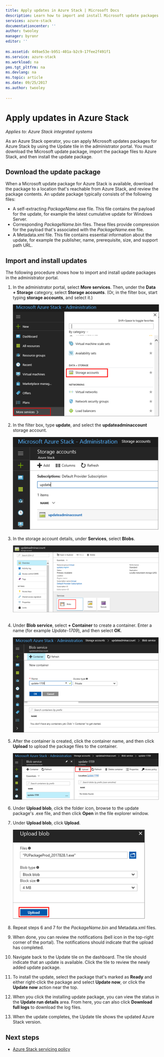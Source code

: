 ```yaml
---
title: Apply updates in Azure Stack | Microsoft Docs
description: Learn how to import and install Microsoft update packages for an Azure Stack integrated system.
services: azure-stack
documentationcenter: ''
author: twooley
manager: byronr
editor: ''

ms.assetid: 449ae53e-b951-401a-b2c9-17fee2f491f1
ms.service: azure-stack
ms.workload: na
pms.tgt_pltfrm: na
ms.devlang: na
ms.topic: article
ms.date: 09/25/2017
ms.author: twooley

---
```


# Apply updates in Azure Stack

*Applies to: Azure Stack integrated systems*

As an Azure Stack operator, you can apply Microsoft updates packages for Azure Stack by using the Update tile in the administrator portal. You must download the Microsoft update package, import the package files to Azure Stack, and then install the update package. 

## Download the update package

When a Microsoft update package for Azure Stack is available, download the package to a location that's reachable from Azure Stack, and review the package contents. An update package typically consists of the following files:

- A self-extracting *PackageName*.exe file. This file contains the payload for the update, for example the latest cumulative update for Windows Server.   
- Corresponding *PackageName*.bin files. These files provide compression for the payload that's associated with the *PackageName*.exe file. 
- A Metadata.xml file. This file contains essential information about the update, for example the publisher, name, prerequisite, size, and support path URL.

## Import and install updates

The following procedure shows how to import and install update packages in the administrator portal.

1. In the administrator portal, select **More services**. Then, under the **Data + Storage** category, select **Storage accounts**. (Or, in the filter box, start typing **storage accounts**, and select it.)

    ![Shows where to find storage accounts in the portal](media/azure-stack-apply-updates/ApplyUpdates1.png)

2. In the filter box, type **update**, and select the **updateadminaccount** storage account.

    ![Shows how to search for updateadminaccount](media/azure-stack-apply-updates/ApplyUpdates2.png)

3. In the storage account details, under **Services**, select **Blobs**.
 
    ![Shows how to get to Blobs for the storage account](media/azure-stack-apply-updates/ApplyUpdates3.png) 
 
4. Under **Blob service**, select **+ Container** to create a  container. Enter a name (for example *Update-1709*), and then select **OK**.
 
     ![Shows how to add a container in the storage account](media/azure-stack-apply-updates/ApplyUpdates4.png)

5. After the container is created, click the container name, and then click **Upload** to upload the package files to the container.
 
    ![Shows how to upload the package files](media/azure-stack-apply-updates/ApplyUpdates5.png)

6. Under **Upload blob**, click the folder icon, browse to the update package's .exe file, and then click **Open** in the file explorer window.
  
7. Under **Upload blob**, click **Upload**. 
 
    ![Shows where to upload each package file](media/azure-stack-apply-updates/ApplyUpdates6.png)

8. Repeat steps 6 and 7 for the *PackageName*.bin and Metadata.xml files. 
9. When done, you can review the notifications (bell icon in the top-right corner of the portal). The notifications should indicate that the upload has completed. 
10. Navigate back to the Update tile on the dashboard. The tile should indicate that an update is available. Click the tile to review the newly added update package.
11. To install the update, select the package that's marked as **Ready** and either right-click the package and select **Update now**, or click the **Update now** action near the top.
12. When you click the installing update package, you can view the status in the **Update run details** area. From here, you can also click **Download full logs** to download the log files.
13. When the update completes, the Update tile shows the updated Azure Stack version.

## Next steps

- [Azure Stack servicing policy](azure-stack-servicing-policy.md)